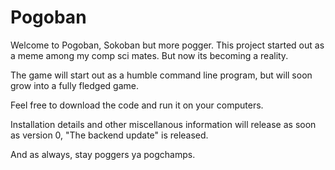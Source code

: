 # Pogoban

  Welcome to Pogoban, Sokoban but more pogger.
  This project started out as a meme among my 
  comp sci mates. But now its becoming a 
  reality.

  The game will start out as a humble command
  line program, but will soon grow into a
  fully fledged game.

  Feel free to download the code and run it on 
  your computers.

  Installation details and other miscellanous 
  information will release as soon as 
  version 0, "The backend update" is released.

  And as always, stay poggers ya pogchamps.
    
   
